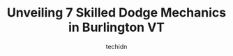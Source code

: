---
layout: ampstory
image: https://images.unsplash.com/photo-1494363247633-927487612591?ixlib=rb-4.0.3&ixid=MnwxMjA3fDB8MHxwaG90by1wYWdlfHx8fGVufDB8fHx8&auto=format&fit=crop&w=640&h=853&q=80
author: techidn
featured: false
description: When it comes to finding reliable automotive experts in Burlington VT, USA, look no further than the 7 best Dodge Mechanic in the area. With their exceptional skills and dedication to provid
title: Unveiling 7 Skilled Dodge Mechanics in Burlington VT
cover:
   title: Unveiling 7 Skilled Dodge Mechanics in Burlington VT
   subtitle: Rickpate
   background: https://images.unsplash.com/photo-1494363247633-927487612591?ixlib=rb-4.0.3&ixid=MnwxMjA3fDB8MHxwaG90by1wYWdlfHx8fGVufDB8fHx8&auto=format&fit=crop&w=640&h=853&q=80

pages: 
 - layout: thirds
   top: <h1>#1 Goss Jeep</h1>
   bottom: "<p>My fiance and I stopped in on Saturday with the intention to order a Wrangler with Kristina and ran into some difficulties during the process. Kristina was extremely pati</p>"
   background: https://www.knot35.com/toplist/wp-content/uploads/2023/06/best-dodge-mechanic-1-in-burlington-vt-1685839354.jpeg
   backgroundblur: true
 - layout: thirds
   top: <h1>#2 Noyes Automotive & Tire</h1>
   bottom: "<p>777 Pine St, Burlington, VT 05401, United States</p>"
   background: https://www.knot35.com/toplist/wp-content/uploads/2023/06/best-dodge-mechanic-2-in-burlington-vt-1685839354.jpeg
   cta:
      link: https://www.knot35.com/toplist/unveiling-7-skilled-dodge-mechanics-in-burlington-vt/
      text: Unveiling 7 Skilled Dodge Mechanics in Burlington VT
 - layout: thirds
   top: <h1>#3 Handys Service Center</h1>
   bottom: "<p>75 S Winooski Ave, Burlington, VT 05401, United States</p>"
   background: https://www.knot35.com/toplist/wp-content/uploads/2023/06/best-dodge-mechanic-3-in-burlington-vt-1685839354.jpeg
   cta:
      link: https://www.knot35.com/toplist/unveiling-7-skilled-dodge-mechanics-in-burlington-vt/
      text: Unveiling 7 Skilled Dodge Mechanics in Burlington VT
 - layout: thirds
   top: <h1>#4 Brians North End Automotive</h1>
   bottom: "<p>98 North Ave, Burlington, VT 05401, United States</p>"
   background: https://images.unsplash.com/photo-1615749413727-825b59a857b5?ixlib=rb-4.0.3&ixid=MnwxMjA3fDB8MHxwaG90by1wYWdlfHx8fGVufDB8fHx8&auto=format&fit=crop&w=640&h=853&q=80
   cta:
      link: https://www.knot35.com/toplist/unveiling-7-skilled-dodge-mechanics-in-burlington-vt/
      text: Unveiling 7 Skilled Dodge Mechanics in Burlington VT
 - layout: thirds
   top: <h1>#5 Duncans Auto Services</h1>
   bottom: "<p>40 Intervale Rd, Burlington, VT 05401, United States</p>"
   background: https://images.unsplash.com/photo-1546497974-b213c9efb599?ixlib=rb-4.0.3&ixid=MnwxMjA3fDB8MHxwaG90by1wYWdlfHx8fGVufDB8fHx8&auto=format&fit=crop&w=640&h=853&q=80
   cta:
      link: https://www.knot35.com/toplist/unveiling-7-skilled-dodge-mechanics-in-burlington-vt/
      text: Unveiling 7 Skilled Dodge Mechanics in Burlington VT
 - layout: thirds
   top: <h1>#6 A One Automotive Repair</h1>
   bottom: "<p>56 N Winooski Ave, Burlington, VT 05401, United States</p>"
   background: https://images.unsplash.com/photo-1527067829737-402993088e6b?ixlib=rb-4.0.3&ixid=MnwxMjA3fDB8MHxwaG90by1wYWdlfHx8fGVufDB8fHx8&auto=format&fit=crop&w=640&h=853&q=80
   cta:
      link: https://www.knot35.com/toplist/unveiling-7-skilled-dodge-mechanics-in-burlington-vt/
      text: Unveiling 7 Skilled Dodge Mechanics in Burlington VT
 - layout: thirds
   top: <h1>#7 Elite Auto & Truck Service & Sales LLC</h1>
   bottom: "<p>73 Ethan Allen Dr, South Burlington, VT 05403, United States</p>"
   background: https://images.unsplash.com/photo-1547366785-564103df7e13?ixlib=rb-4.0.3&ixid=MnwxMjA3fDB8MHxwaG90by1wYWdlfHx8fGVufDB8fHx8&auto=format&fit=crop&w=640&h=853&q=80
   cta:
      link: https://www.knot35.com/toplist/unveiling-7-skilled-dodge-mechanics-in-burlington-vt/
      text: Unveiling 7 Skilled Dodge Mechanics in Burlington VT
 - layout: thirds
   middle: Continue reading...
   background: https://images.unsplash.com/photo-1613843873231-1447db182f97?ixlib=rb-4.0.3&ixid=MnwxMjA3fDB8MHxwaG90by1wYWdlfHx8fGVufDB8fHx8&auto=format&fit=crop&w=640&h=853&q=80
   cta:
      link: https://www.knot35.com/toplist/unveiling-7-skilled-dodge-mechanics-in-burlington-vt/
      text: Unveiling 7 Skilled Dodge Mechanics in Burlington VT
      
---